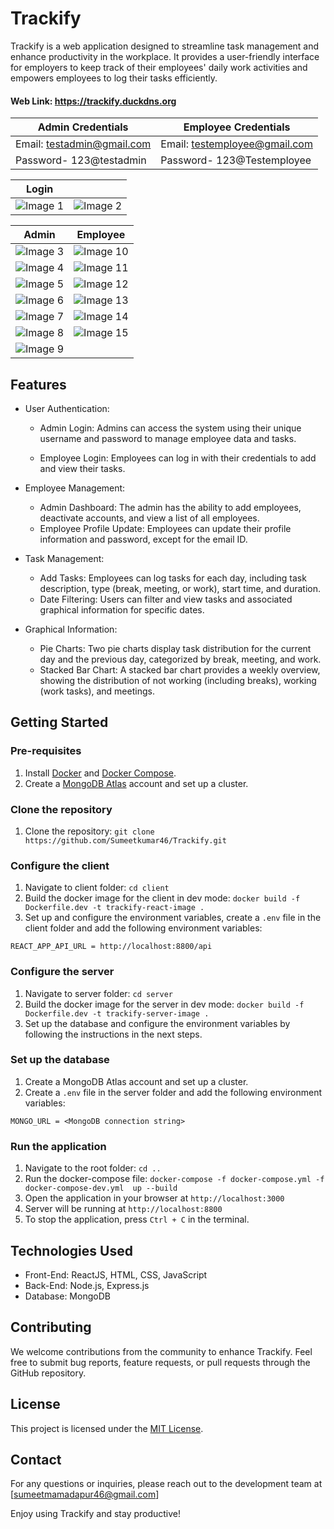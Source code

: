 
# Trackify

Trackify is a web application designed to streamline task management and enhance productivity in the workplace. It provides a user-friendly interface for employers to keep track of their employees' daily work activities and empowers employees to log their tasks efficiently.
#### Web Link: https://trackify.duckdns.org
| Admin Credentials | Employee Credentials |
|-----------------------------------------|-----------------------------------------|
| Email: testadmin@gmail.com |  Email: testemployee@gmail.com |
| Password- 123@testadmin | Password- 123@Testemployee |
  
|  Login                              |                                 |
|-----------------------------------------|-----------------------------------------|
| ![Image 1](https://github.com/rishavchanda/Trackify/assets/64485885/b8aae2e1-cb85-4d37-93f8-ca95e8141367) | ![Image 2](https://github.com/rishavchanda/Trackify/assets/64485885/eded583f-0e0e-45a2-9f41-017c3d7cb74f) |

| Admin                                | Employee                                 |
|-----------------------------------------|-----------------------------------------|
| ![Image 3](https://github.com/rishavchanda/Trackify/assets/64485885/e1f89b04-2788-45b0-abc2-9dec616669e2) | ![Image 10](https://github.com/rishavchanda/Trackify/assets/64485885/c0abba0e-84d3-4299-9325-56c40d4b027b) |
| ![Image 4](https://github.com/rishavchanda/Trackify/assets/64485885/27fce475-a52f-4f1f-91f4-228a5a4b08ab) | ![Image 11](https://github.com/rishavchanda/Trackify/assets/64485885/df1d5cf4-b623-4c78-9fe4-4744ca271320) |
| ![Image 5](https://github.com/rishavchanda/Trackify/assets/64485885/39f9083d-61cb-462d-ba85-040679f598b3) | ![Image 12](https://github.com/rishavchanda/Trackify/assets/64485885/2b308d4e-c9a2-4384-9eee-0d1c45236ba5) |
| ![Image 6](https://github.com/rishavchanda/Trackify/assets/64485885/80df62ef-02f0-4edc-8019-666a29a26a7c) | ![Image 13](https://github.com/rishavchanda/Trackify/assets/64485885/4ec48929-8ad4-499b-b337-0b5cd68aadf8) |
| ![Image 7](https://github.com/rishavchanda/Trackify/assets/64485885/d9dd8674-6bc0-4e8a-a9fd-46fb721a4e62) | ![Image 14](https://github.com/rishavchanda/Trackify/assets/64485885/343b8f3d-7fce-4bb7-8190-799a406dc460) |
| ![Image 8](https://github.com/rishavchanda/Trackify/assets/64485885/c951188e-20d4-4ce8-98ce-8c11f4dd507e) | ![Image 15](https://github.com/rishavchanda/Trackify/assets/64485885/73e4747d-f5bc-49f7-95dc-272837910da2) |
| ![Image 9](https://github.com/rishavchanda/Trackify/assets/64485885/abcf8e67-27ac-4691-a856-b76b3ae3e9db) |                                         |



## Features

- User Authentication:

  - Admin Login: Admins can access the system using their unique username and password to manage employee data and tasks.

  - Employee Login: Employees can log in with their credentials to add and view their tasks.

- Employee Management:

  - Admin Dashboard: The admin has the ability to add employees, deactivate accounts, and view a list of all employees.
  - Employee Profile Update: Employees can update their profile information and password, except for the email ID.

- Task Management:
  - Add Tasks: Employees can log tasks for each day, including task description, type (break, meeting, or work), start time, and duration.
  - Date Filtering: Users can filter and view tasks and associated graphical information for specific dates.
- Graphical Information:
  - Pie Charts: Two pie charts display task distribution for the current day and the previous day, categorized by break, meeting, and work.
  - Stacked Bar Chart: A stacked bar chart provides a weekly overview, showing the distribution of not working (including breaks), working (work tasks), and meetings.

## Getting Started

### Pre-requisites

1. Install [Docker](https://docs.docker.com/get-docker/) and [Docker Compose](https://docs.docker.com/compose/install/).
2. Create a [MongoDB Atlas](https://www.mongodb.com/cloud/atlas) account and set up a cluster.

### Clone the repository

1. Clone the repository: `git clone https://github.com/Sumeetkumar46/Trackify.git`

### Configure the client

1. Navigate to client folder: `cd client`
2. Build the docker image for the client in dev mode: `docker build -f Dockerfile.dev -t trackify-react-image .`
3. Set up and configure the environment variables, create a `.env` file in the client folder and add the following environment variables:

```
REACT_APP_API_URL = http://localhost:8800/api
```

### Configure the server

1. Navigate to server folder: `cd server`
2. Build the docker image for the server in dev mode: `docker build -f Dockerfile.dev -t trackify-server-image .`
3. Set up the database and configure the environment variables by following the instructions in the next steps.

### Set up the database

1. Create a MongoDB Atlas account and set up a cluster.
2. Create a `.env` file in the server folder and add the following environment variables:

```
MONGO_URL = <MongoDB connection string>
```

### Run the application

1. Navigate to the root folder: `cd ..`
2. Run the docker-compose file: `docker-compose -f docker-compose.yml -f docker-compose-dev.yml  up --build`
3. Open the application in your browser at `http://localhost:3000`
4. Server will be running at `http://localhost:8800`
5. To stop the application, press `Ctrl + C` in the terminal.

## Technologies Used

- Front-End: ReactJS, HTML, CSS, JavaScript
- Back-End: Node.js, Express.js
- Database: MongoDB

## Contributing

We welcome contributions from the community to enhance Trackify. Feel free to submit bug reports, feature requests, or pull requests through the GitHub repository.

## License

This project is licensed under the [MIT License](https://opensource.org/licenses/MIT).

## Contact

For any questions or inquiries, please reach out to the development team at [sumeetmamadapur46@gmail.com]

Enjoy using Trackify and stay productive!
